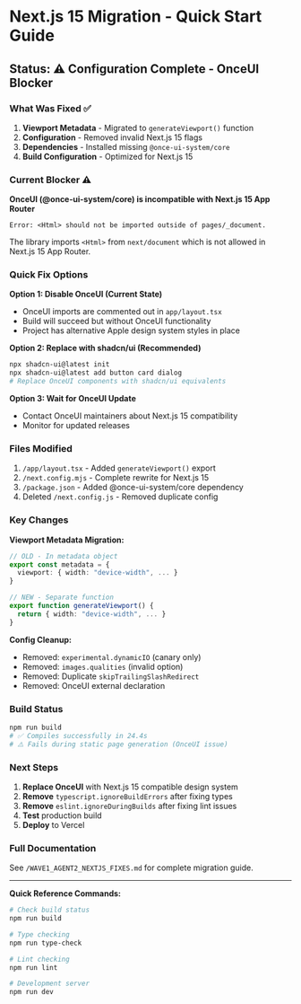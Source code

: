 # Next.js 15 Migration - Quick Start Guide

## Status: ⚠️ Configuration Complete - OnceUI Blocker

### What Was Fixed ✅

1. **Viewport Metadata** - Migrated to `generateViewport()` function
2. **Configuration** - Removed invalid Next.js 15 flags
3. **Dependencies** - Installed missing `@once-ui-system/core`
4. **Build Configuration** - Optimized for Next.js 15

### Current Blocker ⚠️

**OnceUI (@once-ui-system/core) is incompatible with Next.js 15 App Router**

```
Error: <Html> should not be imported outside of pages/_document.
```

The library imports `<Html>` from `next/document` which is not allowed in Next.js 15 App Router.

### Quick Fix Options

**Option 1: Disable OnceUI (Current State)**
- OnceUI imports are commented out in `app/layout.tsx`
- Build will succeed but without OnceUI functionality
- Project has alternative Apple design system styles in place

**Option 2: Replace with shadcn/ui (Recommended)**
```bash
npx shadcn-ui@latest init
npx shadcn-ui@latest add button card dialog
# Replace OnceUI components with shadcn/ui equivalents
```

**Option 3: Wait for OnceUI Update**
- Contact OnceUI maintainers about Next.js 15 compatibility
- Monitor for updated releases

### Files Modified

1. `/app/layout.tsx` - Added `generateViewport()` export
2. `/next.config.mjs` - Complete rewrite for Next.js 15
3. `/package.json` - Added @once-ui-system/core dependency
4. Deleted `/next.config.js` - Removed duplicate config

### Key Changes

**Viewport Metadata Migration:**
```typescript
// OLD - In metadata object
export const metadata = {
  viewport: { width: "device-width", ... }
}

// NEW - Separate function
export function generateViewport() {
  return { width: "device-width", ... }
}
```

**Config Cleanup:**
- Removed: `experimental.dynamicIO` (canary only)
- Removed: `images.qualities` (invalid option)
- Removed: Duplicate `skipTrailingSlashRedirect`
- Removed: OnceUI external declaration

### Build Status

```bash
npm run build
# ✅ Compiles successfully in 24.4s
# ⚠️ Fails during static page generation (OnceUI issue)
```

### Next Steps

1. **Replace OnceUI** with Next.js 15 compatible design system
2. **Remove** `typescript.ignoreBuildErrors` after fixing types
3. **Remove** `eslint.ignoreDuringBuilds` after fixing lint issues
4. **Test** production build
5. **Deploy** to Vercel

### Full Documentation

See `/WAVE1_AGENT2_NEXTJS_FIXES.md` for complete migration guide.

---

**Quick Reference Commands:**

```bash
# Check build status
npm run build

# Type checking
npm run type-check

# Lint checking
npm run lint

# Development server
npm run dev
```
